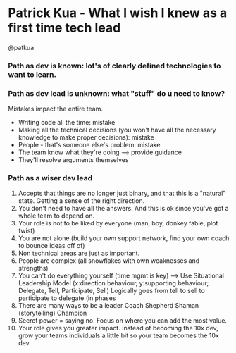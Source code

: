 # Patrick Kua - What I wish I knew as a first time tech lead
@patkua

### Path as dev is known: lot's of clearly defined technologies to want to learn.

### Path as dev lead is unknown: what "stuff" do u need to know?
Mistakes impact the entire team.
* Writing code all the time: mistake
* Making all the technical decisions (you won't have all the necessary knowledge to make proper decisions): mistake
* People - that's someone else's problem: mistake
* The team know what they're doing --> provide guidance
* They'll resolve arguments themselves

### Path as a wiser dev lead
1. Accepts that things are no longer just binary, and that this is a "natural" state. Getting a sense of the right direction.
2. You don't need to have all the answers. And this is ok since you've got a whole team to depend on.
3. Your role is not to be liked by everyone (man, boy, donkey fable, plot twist)
4. You are not alone (build your own support network, find your own coach to bounce ideas off of)
5. Non technical areas are just as important.
6. People are complex (all snowflakes with own weaknesses and strengths)
7. You can't do everything yourself (time mgmt is key) --> Use Situational Leadership Model  (x:direction behaviour, y:supporting behaviour; Delegate, Tell, Participate, Sell)
Logically goes from tell to sell to participate to delegate (in phases
8. There are many ways to be a leader
Coach
Shepherd
Shaman (storytelling)
Champion
9. Secret power = saying no. Focus on where you can add the most value.
10. Your role gives you greater impact. Instead of becoming the 10x dev, grow your teams individuals a little bit so your team becomes the 10x dev